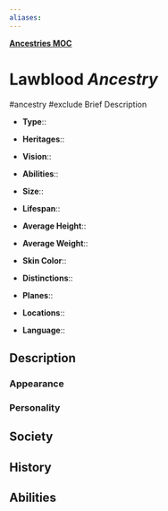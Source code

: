 ```yaml
---
aliases: 
---
```

**[Ancestries MOC](../../_MOC/Myrria%20MOC.md#Ancestries)**
# Lawblood *Ancestry*
#ancestry #exclude
Brief Description

- **Type**:: 
- **Heritages**:: 
- **Vision**:: 
- **Abilities**:: 

- **Size**:: 
- **Lifespan**:: 
- **Average Height**:: 
- **Average Weight**:: 
- **Skin Color**:: 
- **Distinctions**:: 

- **Planes**:: 
- **Locations**:: 
- **Language**:: 

## Description
### Appearance

### Personality

## Society

## History

## Abilities
